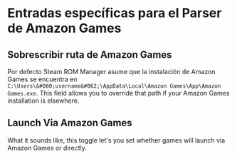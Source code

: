 # Entradas específicas para el Parser de Amazon Games

## Sobrescribir ruta de Amazon Games
Por defecto Steam ROM Manager asume que la instalación de Amazon Games se encuentra en `C:\Users\&#060;username&#062;\AppData\Local\Amazon Games\App\Amazon Games.exe`. This field allows you to override that path if your Amazon Games installation is elsewhere.

## Launch Via Amazon Games

What it sounds like, this toggle let's you set whether games will launch via Amazon Games or directly.
